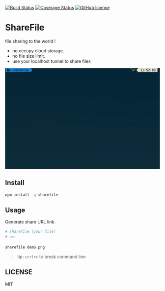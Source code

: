 [![Build Status](https://travis-ci.org/andy6804tw/sharefile.svg?branch=master)](https://travis-ci.org/andy6804tw/sharefile)
[![Coverage Status](https://coveralls.io/repos/github/andy6804tw/sharefile/badge.svg?branch=master)](https://coveralls.io/github/andy6804tw/sharefile?branch=master)
[![GitHub license][license-image]][license-url]

# ShareFile
file sharing to the world !

- no occupy cloud storage.
- no file size limit.
- use your localhost tunnel to share files

<img src="screenshot/demo.gif" width="600">

## Install
```bash
npm install -g sharefile
```

## Usage
Generate share URL link.

```bash
# sharefile [your file]
# ex:

sharefile demo.png
```

> tip: `ctrl+c` to break command line

## LICENSE
MIT


[license-image]: https://img.shields.io/badge/license-MIT-blue.svg
[license-url]: https://github.com/andy6804tw/sharefile/blob/master/LICENSE
